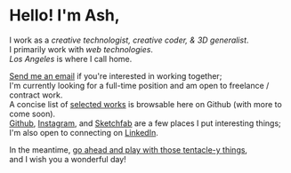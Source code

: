 # Hello! I'm Ash,

I work as a _creative technologist, creative coder, & 3D generalist_.  
I primarily work with _web technologies_.  
_Los Angeles_ is where I call home.  

[Send me an email](mailto:milcktoast@icloud.com) if you're interested in working together;  
I'm currently looking for a full-time position and am open to freelance / contract work.  
A concise list of [selected works](https://github.com/milcktoast/selected-works/blob/master/readme.md) is browsable here on Github (with more to come soon).  
[Github](https://github.com/milcktoast), [Instagram](https://www.instagram.com/milcktoast/), and [Sketchfab](https://sketchfab.com/jpweeks) are a few places I put interesting things;  
I'm also open to connecting on [LinkedIn](https://www.linkedin.com/in/milcktoast/).  

In the meantime, [go ahead and play with those tentacle-y things](https://milcktoast.com),  
and I wish you a wonderful day!
